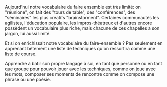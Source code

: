 Aujourd'hui notre vocabulaire du faire ensemble est très limité: on "réunione", on fait des "tours de table", des "conférences", des "séminaires" les plus créatifs "brainstorment". Certaines communautés les agilistes, l'éducation populaire, les impros-théatreux et d'autres encore possèdent un vocabulaire plus riche, mais chacune de ces chapelles a son jargon, lui aussi limité.

Et si on enrichissait notre vocabulaire du faire-ensemble ? Pas seulement en apprenant bêtement une liste de techniques qu'on ressortira comme une liste de course. 

Apprendre à batir son propre langage à soi, en tant que personne ou en tant que groupe pour pouvoir jouer avec les techniques, comme on joue avec les mots, composer ses moments de rencontre comme on compose une phrase ou une poésie. 
